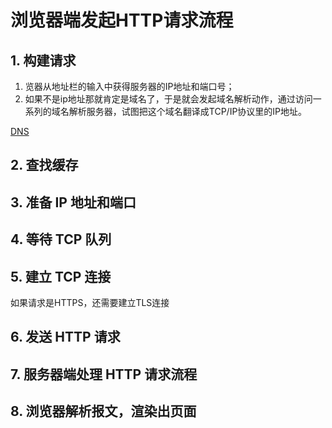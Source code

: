 # 浏览器端发起HTTP请求流程

## 1. 构建请求

1. 览器从地址栏的输入中获得服务器的IP地址和端口号；
2. 如果不是ip地址那就肯定是域名了，于是就会发起域名解析动作，通过访问一系列的域名解析服务器，试图把这个域名翻译成TCP/IP协议里的IP地址。

[DNS](https://github.com/mrmagicalJ/magicalJ-study-note/blob/master/DNS.md)

## 2. 查找缓存

## 3. 准备 IP 地址和端口

## 4. 等待 TCP 队列

## 5. 建立 TCP 连接

如果请求是HTTPS，还需要建立TLS连接

## 6. 发送 HTTP 请求

## 7. 服务器端处理 HTTP 请求流程

## 8. 浏览器解析报文，渲染出页面
